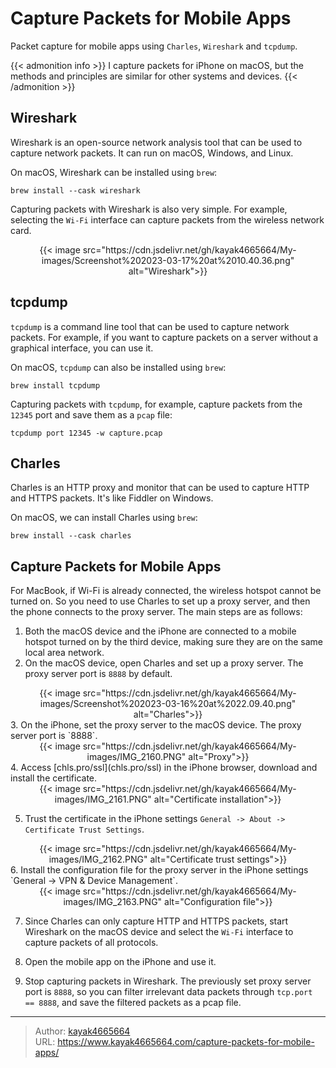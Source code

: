 # Capture Packets for Mobile Apps

Packet capture for mobile apps using `Charles`, `Wireshark` and `tcpdump`.
<!--more-->

{{< admonition info >}}
I capture packets for iPhone on macOS, but the methods and principles are similar for other systems and devices.
{{< /admonition >}}

## Wireshark

Wireshark is an open-source network analysis tool that can be used to capture network packets. It can run on macOS, Windows, and Linux.

On macOS, Wireshark can be installed using `brew`:

```shell
brew install --cask wireshark
```

Capturing packets with Wireshark is also very simple. For example, selecting the `Wi-Fi` interface can capture packets from the wireless network card.

<div align="center">
{{< image src="https://cdn.jsdelivr.net/gh/kayak4665664/My-images/Screenshot%202023-03-17%20at%2010.40.36.png" alt="Wireshark">}}
</div>

## tcpdump

`tcpdump` is a command line tool that can be used to capture network packets. For example, if you want to capture packets on a server without a graphical interface, you can use it.

On macOS, `tcpdump` can also be installed using `brew`:

```shell
brew install tcpdump
```

Capturing packets with `tcpdump`, for example, capture packets from the `12345` port and save them as a `pcap` file:

```shell
tcpdump port 12345 -w capture.pcap
```

## Charles

Charles is an HTTP proxy and monitor that can be used to capture HTTP and HTTPS packets. It's like Fiddler on Windows.

On macOS, we can install Charles using `brew`:

```shell
brew install --cask charles
```

## Capture Packets for Mobile Apps

For MacBook, if Wi-Fi is already connected, the wireless hotspot cannot be turned on. So you need to use Charles to set up a proxy server, and then the phone connects to the proxy server. The main steps are as follows:

1. Both the macOS device and the iPhone are connected to a mobile hotspot turned on by the third device, making sure they are on the same local area network.
2. On the macOS device, open Charles and set up a proxy server. The proxy server port is `8888` by default.
  <div align="center">
  {{< image src="https://cdn.jsdelivr.net/gh/kayak4665664/My-images/Screenshot%202023-03-16%20at%2022.09.40.png" alt="Charles">}}
  </div>
3. On the iPhone, set the proxy server to the macOS device. The proxy server port is `8888`.
  <div align="center">
  {{< image src="https://cdn.jsdelivr.net/gh/kayak4665664/My-images/IMG_2160.PNG" alt="Proxy">}}
  </div>
4. Access [chls.pro/ssl](chls.pro/ssl) in the iPhone browser, download and install the certificate.
  <div align="center">
  {{< image src="https://cdn.jsdelivr.net/gh/kayak4665664/My-images/IMG_2161.PNG" alt="Certificate installation">}}
  </div>

5. Trust the certificate in the iPhone settings `General -> About -> Certificate Trust Settings`.
  <div align="center">
  {{< image src="https://cdn.jsdelivr.net/gh/kayak4665664/My-images/IMG_2162.PNG" alt="Certificate trust settings">}}
  </div>
6. Install the configuration file for the proxy server in the iPhone settings `General -> VPN & Device Management`.
  <div align="center">
  {{< image src="https://cdn.jsdelivr.net/gh/kayak4665664/My-images/IMG_2163.PNG" alt="Configuration file">}}
  </div>

7. Since Charles can only capture HTTP and HTTPS packets, start Wireshark on the macOS device and select the `Wi-Fi` interface to capture packets of all protocols.

8. Open the mobile app on the iPhone and use it.

9. Stop capturing packets in Wireshark. The previously set proxy server port is `8888`, so you can filter irrelevant data packets through `tcp.port == 8888`, and save the filtered packets as a pcap file.

---

> Author: [kayak4665664](https://github.com/kayak4665664)  
> URL: https://www.kayak4665664.com/capture-packets-for-mobile-apps/  

